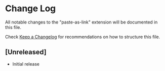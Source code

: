 # Change Log

All notable changes to the "paste-as-link" extension will be documented in this file.

Check [Keep a Changelog](http://keepachangelog.com/) for recommendations on how to structure this file.

## [Unreleased]

- Initial release